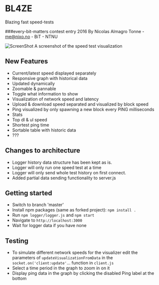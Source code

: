 BL4ZE
=====
Blazing fast speed-tests

###every-bit-matters contest entry 2016
By Nicolas Almagro Tonne - me@nixo.no - BiT - NTNU

![ScreenShot](https://raw.githubusercontent.com/nixolas1/every-bit-matters/main/screen2.png)
A screenshot of the speed test visualization

## New Features
* Current/latest speed displayed separately
* Responsive graph with historical data
 * Updated dynamically
 * Zoomable & pannable
 * Toggle what information to show
* Visualization of network speed and latency
 * Upload & download speed separated and visualized by block speed
 * Ping visualized by only spawning a new block every PING milliseconds
* Stats
 * Top dl & ul speed
 * Shortest ping time
* Sortable table with historic data
* ???

## Changes to architecture
* Logger history data structure has been kept as is.
* Logger will only run one speed test at a time
* Logger will only send whole test history on first connect.
* Added partial data sending functionality to server.js 


## Getting started
* Switch to branch 'master'
* Install npm packages (same as forked project): ```npm install .```
* Run ```npm logger/logger.js``` and ```npm start```
* Navigate to ```http://localhost:3000```
* Wait for logger data if you have none

## Testing
* To simulate different network speeds for the visualizer edit the parameters of ```updateVisualizationFromData``` in the ```socket.on('client:update'```... function in ```client.js```
* Select a time period in the graph to zoom in on it
* Display ping data in the graph by clicking the disabled Ping label at the bottom

